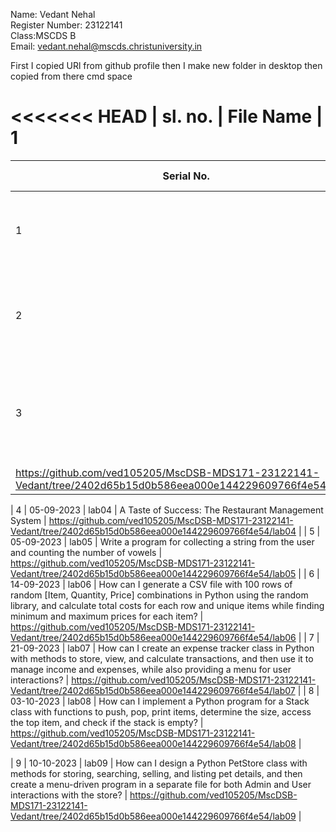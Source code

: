 Name: Vedant Nehal   
Register Number: 23122141  
Class:MSCDS B   
Email: vedant.nehal@mscds.christuniversity.in

First I copied URl from github  profile then I make new folder in desktop then copied from there cmd space 



<<<<<<< HEAD
| sl. no. | File Name | 
1           
=======
|Serial No.|    DATE     |  File Name       |                     QUESTION                         |      File Link            |             
|----------|------------ | -----------------|------------------------------------------------------|---------------------------|
|   1      |  23-08-2023 |      lab01       |  Write a program to enter name and push it to github |https://github.com/ved105205/MscDSB-MDS171-23122141-Vedant/tree/2402d65b15d0b586eea000e144229609766f4e54/Lab01 |
|   2      |  28-08-2023 |      lab02       |  The Name Collector's Quest with the Problems Associated with it |  https://github.com/ved105205/MscDSB-MDS171-23122141-Vedant/tree/2402d65b15d0b586eea000e144229609766f4e54/lab02 |
|   3      |  31-08-2023 |      lab03       |  The Tale of Numbers' Harmony with the Problems Associated with it | 
https://github.com/ved105205/MscDSB-MDS171-23122141-Vedant/tree/2402d65b15d0b586eea000e144229609766f4e54/lab03     |
 
|   4      |  05-09-2023 |      lab04       |  A Taste of Success: The Restaurant Management System | https://github.com/ved105205/MscDSB-MDS171-23122141-Vedant/tree/2402d65b15d0b586eea000e144229609766f4e54/lab04 |
|   5      |  05-09-2023 |      lab05       |  Write a program for collecting a string from the user and counting the number of vowels | https://github.com/ved105205/MscDSB-MDS171-23122141-Vedant/tree/2402d65b15d0b586eea000e144229609766f4e54/lab05  |
|   6      |  14-09-2023 |      lab06       |  How can I generate a CSV file with 100 rows of random [Item, Quantity, Price] combinations in Python using the random library, and calculate total costs for each row and unique items while finding minimum and maximum prices for each item? | https://github.com/ved105205/MscDSB-MDS171-23122141-Vedant/tree/2402d65b15d0b586eea000e144229609766f4e54/lab06  |
|   7      |  21-09-2023 |      lab07       |  How can I create an expense tracker class in Python with methods to store, view, and calculate transactions, and then use it to manage income and expenses, while also providing a menu for user interactions? | https://github.com/ved105205/MscDSB-MDS171-23122141-Vedant/tree/2402d65b15d0b586eea000e144229609766f4e54/lab07  |
|   8      |  03-10-2023 |      lab08       |  How can I implement a Python program for a Stack class with functions to push, pop, print items, determine the size, access the top item, and check if the stack is empty? | 
https://github.com/ved105205/MscDSB-MDS171-23122141-Vedant/tree/2402d65b15d0b586eea000e144229609766f4e54/lab08   |
  
|   9      |  10-10-2023 |      lab09       |  How can I design a Python PetStore class with methods for storing, searching, selling, and listing pet details, and then create a menu-driven program in a separate file for both Admin and User interactions with the store? | 
https://github.com/ved105205/MscDSB-MDS171-23122141-Vedant/tree/2402d65b15d0b586eea000e144229609766f4e54/lab09
  |
